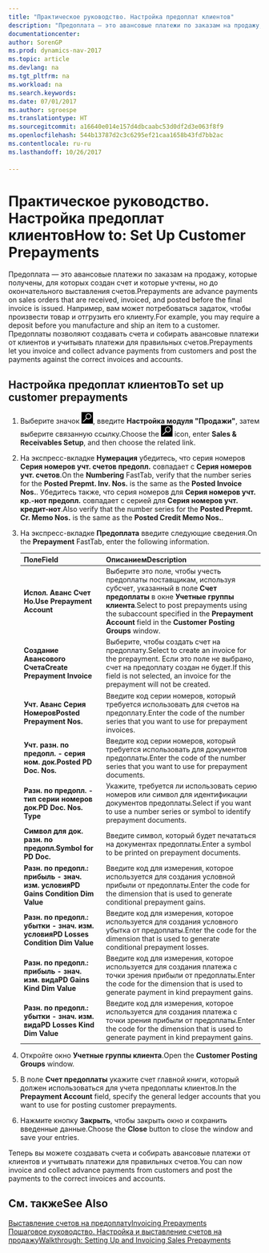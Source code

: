 ```yaml
---
title: "Практическое руководство. Настройка предоплат клиентов"
description: "Предоплата — это авансовые платежи по заказам на продажу, которые получены, для которых создан счет и которые учтены, но до окончательного выставления счетов. Например, вам может потребоваться задаток, чтобы произвести товар и отгрузить его клиенту."
documentationcenter: 
author: SorenGP
ms.prod: dynamics-nav-2017
ms.topic: article
ms.devlang: na
ms.tgt_pltfrm: na
ms.workload: na
ms.search.keywords: 
ms.date: 07/01/2017
ms.author: sgroespe
ms.translationtype: HT
ms.sourcegitcommit: a16640e014e157d4dbcaabc53d0df2d3e063f8f9
ms.openlocfilehash: 544b13787d2c3c6295ef21caa1658b43fd7bb2ac
ms.contentlocale: ru-ru
ms.lasthandoff: 10/26/2017

---
```

# <a name="how-to-set-up-customer-prepayments"></a><span data-ttu-id="3f607-104">Практическое руководство. Настройка предоплат клиентов</span><span class="sxs-lookup"><span data-stu-id="3f607-104">How to: Set Up Customer Prepayments</span></span>
<span data-ttu-id="3f607-105">Предоплата — это авансовые платежи по заказам на продажу, которые получены, для которых создан счет и которые учтены, но до окончательного выставления счетов.</span><span class="sxs-lookup"><span data-stu-id="3f607-105">Prepayments are advance payments on sales orders that are received, invoiced, and posted before the final invoice is issued.</span></span> <span data-ttu-id="3f607-106">Например, вам может потребоваться задаток, чтобы произвести товар и отгрузить его клиенту.</span><span class="sxs-lookup"><span data-stu-id="3f607-106">For example, you may require a deposit before you manufacture and ship an item to a customer.</span></span> <span data-ttu-id="3f607-107">Предоплаты позволяют создавать счета и собирать авансовые платежи от клиентов и учитывать платежи для правильных счетов.</span><span class="sxs-lookup"><span data-stu-id="3f607-107">Prepayments let you invoice and collect advance payments from customers and post the payments against the correct invoices and accounts.</span></span>  

## <a name="to-set-up-customer-prepayments"></a><span data-ttu-id="3f607-108">Настройка предоплат клиентов</span><span class="sxs-lookup"><span data-stu-id="3f607-108">To set up customer prepayments</span></span>  

1.  <span data-ttu-id="3f607-109">Выберите значок ![Поиск страницы или отчета](../../media/ui-search/search_small.png "Значок поиска страницы или отчета"), введите **Настройка модуля "Продажи"**, затем выберите связанную ссылку.</span><span class="sxs-lookup"><span data-stu-id="3f607-109">Choose the ![Search for Page or Report](../../media/ui-search/search_small.png "Search for Page or Report icon") icon, enter **Sales & Receivables Setup**, and then choose the related link.</span></span>  
2.  <span data-ttu-id="3f607-110">На экспресс-вкладке **Нумерация** убедитесь, что серия номеров **Серия номеров учт. счетов предопл.** совпадает с **Серия номеров учт. счетов**.</span><span class="sxs-lookup"><span data-stu-id="3f607-110">On the **Numbering** FastTab, verify that the number series for the **Posted Prepmt. Inv. Nos.** is the same as the **Posted Invoice Nos.**.</span></span> <span data-ttu-id="3f607-111">Убедитесь также, что серия номеров для **Серия номеров учт. кр.-нот предопл.** совпадает с серией для **Серия номеров учт. кредит-нот**.</span><span class="sxs-lookup"><span data-stu-id="3f607-111">Also verify that the number series for the **Posted Prepmt. Cr. Memo Nos.** is the same as the **Posted Credit Memo Nos.**.</span></span>  
3.  <span data-ttu-id="3f607-112">На экспресс-вкладке **Предоплата** введите следующие сведения.</span><span class="sxs-lookup"><span data-stu-id="3f607-112">On the **Prepayment** FastTab, enter the following information.</span></span>  

    |<span data-ttu-id="3f607-113">Поле</span><span class="sxs-lookup"><span data-stu-id="3f607-113">Field</span></span>|<span data-ttu-id="3f607-114">Описанием</span><span class="sxs-lookup"><span data-stu-id="3f607-114">Description</span></span>|  
    |---------------------------------|---------------------------------------|  
    |<span data-ttu-id="3f607-115">**Испол. Аванс Счет Но.**</span><span class="sxs-lookup"><span data-stu-id="3f607-115">**Use Prepayment Account**</span></span>|<span data-ttu-id="3f607-116">Выберите это поле, чтобы учесть предоплаты поставщикам, используя субсчет, указанный в поле **Счет предоплаты** в окне **Учетные группы клиента**.</span><span class="sxs-lookup"><span data-stu-id="3f607-116">Select to post prepayments using the subaccount specified in the **Prepayment Account** field in the **Customer Posting Groups** window.</span></span>|  
    |<span data-ttu-id="3f607-117">**Создание Авансового Счета**</span><span class="sxs-lookup"><span data-stu-id="3f607-117">**Create Prepayment Invoice**</span></span>|<span data-ttu-id="3f607-118">Выберите, чтобы создать счет на предоплату.</span><span class="sxs-lookup"><span data-stu-id="3f607-118">Select to create an invoice for the prepayment.</span></span> <span data-ttu-id="3f607-119">Если это поле не выбрано, счет на предоплату создан не будет.</span><span class="sxs-lookup"><span data-stu-id="3f607-119">If this field is not selected, an invoice for the prepayment will not be created.</span></span>|  
    |<span data-ttu-id="3f607-120">**Учт. Аванс Серия Номеров**</span><span class="sxs-lookup"><span data-stu-id="3f607-120">**Posted Prepayment Nos.**</span></span>|<span data-ttu-id="3f607-121">Введите код серии номеров, который требуется использовать для счетов на предоплату.</span><span class="sxs-lookup"><span data-stu-id="3f607-121">Enter the code of the number series that you want to use for prepayment invoices.</span></span>|  
    |<span data-ttu-id="3f607-122">**Учт. разн. по предопл. - серия ном. док.**</span><span class="sxs-lookup"><span data-stu-id="3f607-122">**Posted PD Doc. Nos.**</span></span>|<span data-ttu-id="3f607-123">Введите код серии номеров, который требуется использовать для документов предоплаты.</span><span class="sxs-lookup"><span data-stu-id="3f607-123">Enter the code of the number series that you want to use for prepayment documents.</span></span>|  
    |<span data-ttu-id="3f607-124">**Разн. по предопл. - тип серии номеров док.**</span><span class="sxs-lookup"><span data-stu-id="3f607-124">**PD Doc. Nos. Type**</span></span>|<span data-ttu-id="3f607-125">Укажите, требуется ли использовать серию номеров или символ для идентификации документов предоплаты.</span><span class="sxs-lookup"><span data-stu-id="3f607-125">Select if you want to use a number series or symbol to identify prepayment documents.</span></span>|  
    |<span data-ttu-id="3f607-126">**Символ для док. разн. по предопл.**</span><span class="sxs-lookup"><span data-stu-id="3f607-126">**Symbol for PD Doc.**</span></span>|<span data-ttu-id="3f607-127">Введите символ, который будет печататься на документах предоплаты.</span><span class="sxs-lookup"><span data-stu-id="3f607-127">Enter a symbol to be printed on prepayment documents.</span></span>|  
    |<span data-ttu-id="3f607-128">**Разн. по предопл.: прибыль - знач. изм. условия**</span><span class="sxs-lookup"><span data-stu-id="3f607-128">**PD Gains Condition Dim Value**</span></span>|<span data-ttu-id="3f607-129">Введите код для измерения, которое используется для создания условной прибыли от предоплаты.</span><span class="sxs-lookup"><span data-stu-id="3f607-129">Enter the code for the dimension that is used to generate conditional prepayment gains.</span></span>|  
    |<span data-ttu-id="3f607-130">**Разн. по предопл.: убытки - знач. изм. условия**</span><span class="sxs-lookup"><span data-stu-id="3f607-130">**PD Losses Condition Dim Value**</span></span>|<span data-ttu-id="3f607-131">Введите код для измерения, которое используется для создания условного убытка от предоплаты.</span><span class="sxs-lookup"><span data-stu-id="3f607-131">Enter the code for the dimension that is used to generate conditional prepayment losses.</span></span>|  
    |<span data-ttu-id="3f607-132">**Разн. по предопл.: прибыль - знач. изм. вида**</span><span class="sxs-lookup"><span data-stu-id="3f607-132">**PD Gains Kind Dim Value**</span></span>|<span data-ttu-id="3f607-133">Введите код для измерения, которое используется для создания платежа с точки зрения прибыли от предоплаты.</span><span class="sxs-lookup"><span data-stu-id="3f607-133">Enter the code for the dimension that is used to generate payment in kind prepayment gains.</span></span>|  
    |<span data-ttu-id="3f607-134">**Разн. по предопл.: убытки - знач. изм. вида**</span><span class="sxs-lookup"><span data-stu-id="3f607-134">**PD Losses Kind Dim Value**</span></span>|<span data-ttu-id="3f607-135">Введите код для измерения, которое используется для создания платежа с точки зрения прибыли от предоплаты.</span><span class="sxs-lookup"><span data-stu-id="3f607-135">Enter the code for the dimension that is used to generate payment in kind prepayment gains.</span></span>|  

4.  <span data-ttu-id="3f607-136">Откройте окно **Учетные группы клиента**.</span><span class="sxs-lookup"><span data-stu-id="3f607-136">Open the **Customer Posting Groups** window.</span></span>  
5.  <span data-ttu-id="3f607-137">В поле **Счет предоплаты** укажите счет главной книги, который должен использоваться для учета предоплаты клиентов.</span><span class="sxs-lookup"><span data-stu-id="3f607-137">In the **Prepayment Account** field, specify the general ledger accounts that you want to use for posting customer prepayments.</span></span>  
6.  <span data-ttu-id="3f607-138">Нажмите кнопку **Закрыть**, чтобы закрыть окно и сохранить введенные данные.</span><span class="sxs-lookup"><span data-stu-id="3f607-138">Choose the **Close** button to close the window and save your entries.</span></span>  

<span data-ttu-id="3f607-139">Теперь вы можете создавать счета и собирать авансовые платежи от клиентов и учитывать платежи для правильных счетов.</span><span class="sxs-lookup"><span data-stu-id="3f607-139">You can now invoice and collect advance payments from customers and post the payments to the correct invoices and accounts.</span></span>  

## <a name="see-also"></a><span data-ttu-id="3f607-140">См. также</span><span class="sxs-lookup"><span data-stu-id="3f607-140">See Also</span></span>  
[<span data-ttu-id="3f607-141">Выставление счетов на предоплату</span><span class="sxs-lookup"><span data-stu-id="3f607-141">Invoicing Prepayments</span></span>](../../finance-invoice-prepayments.md)  
[<span data-ttu-id="3f607-142">Пошаговое руководство. Настройка и выставление счетов на продажу</span><span class="sxs-lookup"><span data-stu-id="3f607-142">Walkthrough: Setting Up and Invoicing Sales Prepayments</span></span>](../../walkthrough-setting-up-and-invoicing-sales-prepayments.md)

